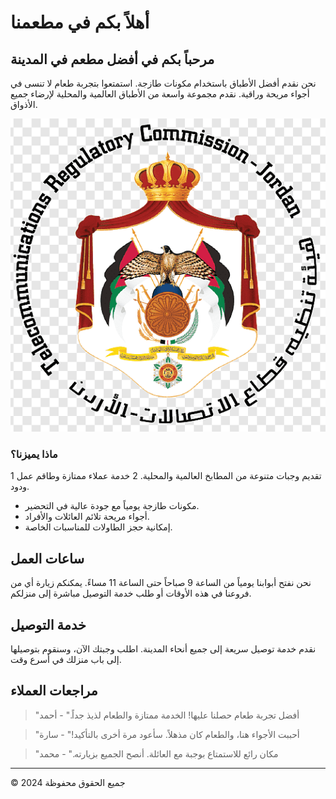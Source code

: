 # أهلاً بكم في مطعمنا

## مرحباً بكم في أفضل مطعم في المدينة

نحن نقدم أفضل الأطباق باستخدام مكونات طازجة. استمتعوا بتجربة طعام لا تنسى في أجواء مريحة وراقية. نقدم مجموعة واسعة من الأطباق العالمية والمحلية لإرضاء جميع الأذواق.

![صورة الطبق الرئيسي](images/main-dish.jpg)

### ماذا يميزنا؟
1 تقديم وجبات متنوعة من المطابخ العالمية والمحلية.
2 خدمة عملاء ممتازة وطاقم عمل ودود.
- مكونات طازجة يومياً مع جودة عالية في التحضير.
- أجواء مريحة تلائم العائلات والأفراد.
- إمكانية حجز الطاولات للمناسبات الخاصة.

## ساعات العمل
نحن نفتح أبوابنا يومياً من الساعة 9 صباحاً حتى الساعة 11 مساءً. يمكنكم زيارة أي من فروعنا في هذه الأوقات أو طلب خدمة التوصيل مباشرة إلى منزلكم.

## خدمة التوصيل
نقدم خدمة توصيل سريعة إلى جميع أنحاء المدينة. اطلب وجبتك الآن، وسنقوم بتوصيلها إلى باب منزلك في أسرع وقت.

## مراجعات العملاء
> "أفضل تجربة طعام حصلنا عليها! الخدمة ممتازة والطعام لذيذ جداً." - أحمد

> "أحببت الأجواء هنا، والطعام كان مذهلاً. سأعود مرة أخرى بالتأكيد!" - سارة

> "مكان رائع للاستمتاع بوجبة مع العائلة. أنصح الجميع بزيارته." - محمد

---

© 2024 جميع الحقوق محفوظة
